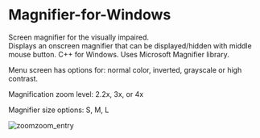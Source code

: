 # Magnifier-for-Windows

Screen magnifier for the visually impaired.  
Displays an onscreen magnifier that can be displayed/hidden with middle mouse button.
C++ for Windows.  Uses Microsoft Magnifier library.

Menu screen has options for: normal color, inverted, grayscale or high contrast.

Magnification zoom level: 2.2x, 3x, or 4x

Magnifier size options: S, M, L

![zoomzoom_entry](https://user-images.githubusercontent.com/18354549/107129311-659c3680-6879-11eb-9321-f0ca657144e4.PNG)
